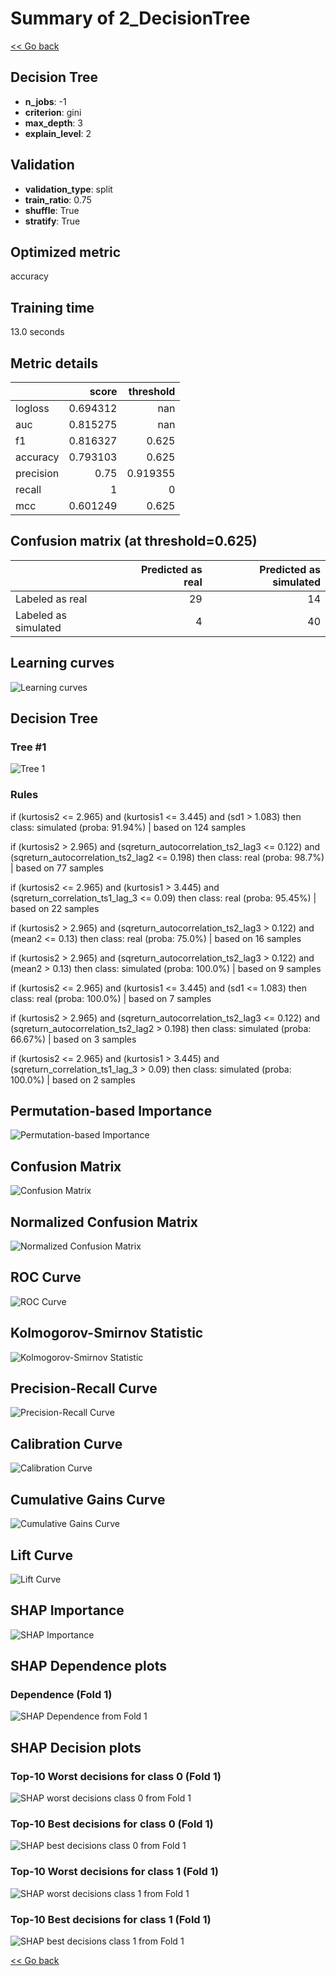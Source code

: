 # Summary of 2_DecisionTree

[<< Go back](../README.md)


## Decision Tree
- **n_jobs**: -1
- **criterion**: gini
- **max_depth**: 3
- **explain_level**: 2

## Validation
 - **validation_type**: split
 - **train_ratio**: 0.75
 - **shuffle**: True
 - **stratify**: True

## Optimized metric
accuracy

## Training time

13.0 seconds

## Metric details
|           |    score |   threshold |
|:----------|---------:|------------:|
| logloss   | 0.694312 |  nan        |
| auc       | 0.815275 |  nan        |
| f1        | 0.816327 |    0.625    |
| accuracy  | 0.793103 |    0.625    |
| precision | 0.75     |    0.919355 |
| recall    | 1        |    0        |
| mcc       | 0.601249 |    0.625    |


## Confusion matrix (at threshold=0.625)
|                      |   Predicted as real |   Predicted as simulated |
|:---------------------|--------------------:|-------------------------:|
| Labeled as real      |                  29 |                       14 |
| Labeled as simulated |                   4 |                       40 |

## Learning curves
![Learning curves](learning_curves.png)

## Decision Tree 

### Tree #1
![Tree 1](learner_fold_0_tree.svg)

### Rules

if (kurtosis2 <= 2.965) and (kurtosis1 <= 3.445) and (sd1 > 1.083) then class: simulated (proba: 91.94%) | based on 124 samples

if (kurtosis2 > 2.965) and (sqreturn_autocorrelation_ts2_lag3 <= 0.122) and (sqreturn_autocorrelation_ts2_lag2 <= 0.198) then class: real (proba: 98.7%) | based on 77 samples

if (kurtosis2 <= 2.965) and (kurtosis1 > 3.445) and (sqreturn_correlation_ts1_lag_3 <= 0.09) then class: real (proba: 95.45%) | based on 22 samples

if (kurtosis2 > 2.965) and (sqreturn_autocorrelation_ts2_lag3 > 0.122) and (mean2 <= 0.13) then class: real (proba: 75.0%) | based on 16 samples

if (kurtosis2 > 2.965) and (sqreturn_autocorrelation_ts2_lag3 > 0.122) and (mean2 > 0.13) then class: simulated (proba: 100.0%) | based on 9 samples

if (kurtosis2 <= 2.965) and (kurtosis1 <= 3.445) and (sd1 <= 1.083) then class: real (proba: 100.0%) | based on 7 samples

if (kurtosis2 > 2.965) and (sqreturn_autocorrelation_ts2_lag3 <= 0.122) and (sqreturn_autocorrelation_ts2_lag2 > 0.198) then class: simulated (proba: 66.67%) | based on 3 samples

if (kurtosis2 <= 2.965) and (kurtosis1 > 3.445) and (sqreturn_correlation_ts1_lag_3 > 0.09) then class: simulated (proba: 100.0%) | based on 2 samples





## Permutation-based Importance
![Permutation-based Importance](permutation_importance.png)
## Confusion Matrix

![Confusion Matrix](confusion_matrix.png)


## Normalized Confusion Matrix

![Normalized Confusion Matrix](confusion_matrix_normalized.png)


## ROC Curve

![ROC Curve](roc_curve.png)


## Kolmogorov-Smirnov Statistic

![Kolmogorov-Smirnov Statistic](ks_statistic.png)


## Precision-Recall Curve

![Precision-Recall Curve](precision_recall_curve.png)


## Calibration Curve

![Calibration Curve](calibration_curve_curve.png)


## Cumulative Gains Curve

![Cumulative Gains Curve](cumulative_gains_curve.png)


## Lift Curve

![Lift Curve](lift_curve.png)



## SHAP Importance
![SHAP Importance](shap_importance.png)

## SHAP Dependence plots

### Dependence (Fold 1)
![SHAP Dependence from Fold 1](learner_fold_0_shap_dependence.png)

## SHAP Decision plots

### Top-10 Worst decisions for class 0 (Fold 1)
![SHAP worst decisions class 0 from Fold 1](learner_fold_0_shap_class_0_worst_decisions.png)
### Top-10 Best decisions for class 0 (Fold 1)
![SHAP best decisions class 0 from Fold 1](learner_fold_0_shap_class_0_best_decisions.png)
### Top-10 Worst decisions for class 1 (Fold 1)
![SHAP worst decisions class 1 from Fold 1](learner_fold_0_shap_class_1_worst_decisions.png)
### Top-10 Best decisions for class 1 (Fold 1)
![SHAP best decisions class 1 from Fold 1](learner_fold_0_shap_class_1_best_decisions.png)

[<< Go back](../README.md)
